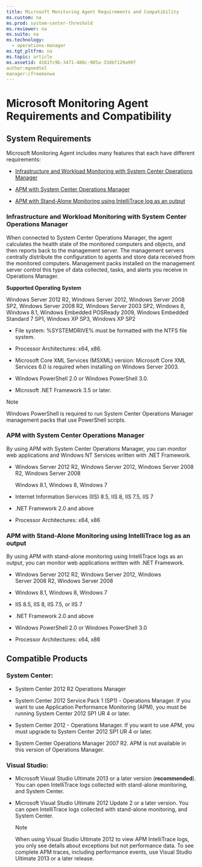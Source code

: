 ```yaml
---
title: Microsoft Monitoring Agent Requirements and Compatibility
ms.custom: na
ms.prod: system-center-threshold
ms.reviewer: na
ms.suite: na
ms.technology: 
  - operations-manager
ms.tgt_pltfrm: na
ms.topic: article
ms.assetid: 4161fc9b-3471-480c-905a-33dbf129a99f
author:mgoedtel
manager:cfreemanwa
---
```

# Microsoft Monitoring Agent Requirements and Compatibility
  
## System Requirements  
Microsoft Monitoring Agent includes many features that each have different requirements:  
  
-   [Infrastructure and Workload Monitoring with System Center Operations Manager](../../om/manage/Microsoft-Monitoring-Agent-Requirements-and-Compatibility.md#bkmk_InfraWrkflowMonitor)  
  
-   [APM with System Center Operations Manager](../../om/manage/Microsoft-Monitoring-Agent-Requirements-and-Compatibility.md#bkmk_APMwithSysCenter)  
  
-   [APM with Stand\-Alone Monitoring using IntelliTrace log as an output](../../om/manage/Microsoft-Monitoring-Agent-Requirements-and-Compatibility.md#bkmk_APMwithMonitor)  
  
### <a name="bkmk_InfraWrkflowMonitor"></a>Infrastructure and Workload Monitoring with System Center Operations Manager  
When connected to System Center Operations Manager, the agent calculates the health state of the monitored computers and objects, and then reports back to the management server. The management servers centrally distribute the configuration to agents and store data received from the monitored computers. Management packs installed on the management server control this type of data collected, tasks, and alerts you receive in Operations Manager.  
  
**Supported Operating System**  
  
Windows Server 2012 R2, Windows Server 2012, Windows Server 2008 SP2, Windows Server 2008 R2, Windows Server 2003 SP2, Windows 8, Windows 8.1, Windows Embedded POSReady 2009, Windows Embedded Standard 7 SP1,  Windows XP SP3, Windows XP SP2  
  
-   File system: %SYSTEMDRIVE% must be formatted with the NTFS file system.  
  
-   Processor Architectures: x64, x86.  
  
-   Microsoft Core XML Services \(MSXML\) version: Microsoft Core XML Services 6.0 is required when installing on Windows Server 2003.  
  
-   Windows PowerShell 2.0 or Windows PowerShell 3.0.  
  
-   Microsoft .NET Framework 3.5 or later.  
  
> [!NOTE]  
> Windows PowerShell is required to run System Center Operations Manager management packs that use PowerShell scripts.  
  
### <a name="bkmk_APMwithSysCenter"></a>APM with System Center Operations Manager  
By using APM with System Center Operations Manager, you can monitor web applications and Windows NT Services written with .NET Framework.  
  
-   Windows Server 2012 R2, Windows Server 2012, Windows Server 2008 R2, Windows Server 2008  
  
    Windows 8.1, Windows 8, Windows 7  
  
-   Internet Information Services \(IIS\) 8.5, IIS 8, IIS 7.5, IIS 7  
  
-   .NET Framework 2.0 and above  
  
-   Processor Architectures: x64, x86  
  
### <a name="bkmk_APMwithMonitor"></a>APM with Stand\-Alone Monitoring using IntelliTrace log as an output  
By using APM with stand\-alone monitoring using IntelliTrace logs as an output, you can monitor web applications written with .NET Framework.  
  
-   Windows Server&nbsp;2012&nbsp;R2, Windows Server&nbsp;2012, Windows Server&nbsp;2008&nbsp;R2, Windows Server&nbsp;2008  
  
-   Windows 8.1, Windows 8, Windows 7  
  
-   IIS&nbsp;8.5, IIS&nbsp;8, IIS&nbsp;7.5, or IIS&nbsp;7  
  
-   .NET Framework 2.0 and above  
  
-   Windows PowerShell 2.0 or Windows PowerShell 3.0  
  
-   Processor Architectures: x64, x86  
  
## Compatible Products  
  
### System Center:  
  
-   System Center 2012 R2 Operations Manager  
  
-   System Center 2012 Service Pack 1 \(SP1\) - Operations Manager. If you want to use Application Performance Monitoring \(APM\), you must be running System Center 2012&nbsp;SP1 UR 4 or later.  
  
-   System Center 2012 - Operations Manager. If you want to use APM, you must upgrade to System Center 2012&nbsp;SP1 UR 4 or later.  
  
-   System Center Operations Manager 2007 R2. APM is not available in this version of Operations Manager.  
  
### Visual Studio:  
  
-   Microsoft Visual Studio Ultimate 2013 or a later version \(**recommended**\). You can open IntelliTrace logs collected with stand\-alone monitoring, and System Center.  
  
-   Microsoft Visual Studio Ultimate 2012 Update 2 or a later version. You can open IntelliTrace logs collected with stand\-alone monitoring, and System Center.  
  
    > [!NOTE]  
    > When using Visual Studio Ultimate 2012 to view APM IntelliTrace logs, you only see details about exceptions but not performance data. To see complete APM traces, including performance events, use Visual Studio Ultimate 2013 or a later release.  
  
